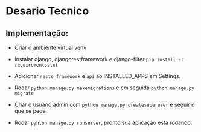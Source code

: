# Desario Tecnico

## Implementação:

- Criar o ambiente virtual venv
- Instalar django, djangorestframework e django-filter `pip install -r requirements.txt`

- Adicionar `reste_framework` e `api` ao INSTALLED_APPS em Settings.

- Rodar `python manage.py makemigrations` e em seguida `python manage.py migrate`
- Criar o usuario admin com `python manage.py createsuperuser` e seguir o que se pede.
- Rodar `pyhton manage.py runserver`, pronto sua aplicação esta rodando.

